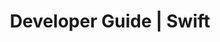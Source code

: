 ---
title: Developer Guide | Swift
description: Swift Developer Guide
menu:
  product_swift_{{ .version }}:
    identifier: developer-guide
    name: Developer Guide
    parent: setup
    weight: 25
menu_name: product_swift_{{ .version }}
---